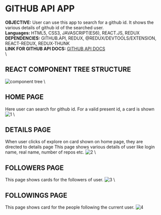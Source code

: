 # GITHUB API APP


**OBJECTIVE:** User can use this app to search for a github id. It shows the various details of github id of the searched user.\
**Languages:** HTML5, CSS3, JAVASCRIPT(ES6), REACT.JS, REDUX \
**DEPENDENCIES:** GITHUB.API, REDUX, @REDUX/DEVTOOLS/EXTENSION, REACT-REDUX, REDUX-THUNK \
**LINK FOR GITHUB API DOCS:** [GITHUB API DOCS](https://docs.github.com/en/rest/reference/apps) \
\


## REACT COMPONENT TREE STRUCTURE
![component tree](https://user-images.githubusercontent.com/66939062/156297774-256a0427-622b-4e61-9dfc-f4bf100954a1.png)
\


## HOME PAGE
Here user can search for  github id.
For a valid present id, a card is shown
![1](https://user-images.githubusercontent.com/66939062/156299415-d629e5c3-763e-47a7-8b27-f490ddfeec53.png)
\


## DETAILS PAGE
When user clicks of explore on card shown on home page, they are directed to details page
This page shows various details of user like login name, real name, number of repos etc.
![2](https://user-images.githubusercontent.com/66939062/156299514-c766e5a3-1aa2-4d43-b1dc-9d73be52489e.png)
\


## FOLLOWERS PAGE
This page shows cards for the followers of user.
![3](https://user-images.githubusercontent.com/66939062/156299661-10e83c4b-81df-4a34-9ca2-e9ed05ee48b3.png)
\


## FOLLOWINGS PAGE
This page shows card for the people following the current user.
![4](https://user-images.githubusercontent.com/66939062/156299670-207d886b-ea27-4aab-835c-0058001e4fb8.png)
